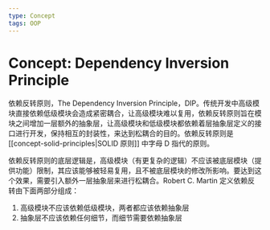 ```yaml
---
type: Concept
tags: OOP
---
```


# Concept: Dependency Inversion Principle

依赖反转原则，The Dependency Inversion Principle，DIP。传统开发中高级模块直接依赖低级模块会造成紧密耦合，让高级模块难以复用，依赖反转原则旨在模块之间增加一层额外的抽象层，让高级模块和低级模块都依赖着层抽象层定义的接口进行开发，保持相互的封装性，来达到松耦合的目的。依赖反转原则是 [[concept-solid-principles|SOLID 原则]] 中字母 D 指代的原则。

依赖反转原则的底层逻辑是，高级模块（有更复杂的逻辑）不应该被底层模块（提供功能）限制，其应该能够被轻易复用，且不被底层模块的修改所影响。要达到这个效果，需要引入额外一层抽象层来进行松耦合。Robert C. Martin 定义依赖反转由下面两部分组成：

1. 高级模块不应该依赖低级模块，两者都应该依赖抽象层
2. 抽象层不应该依赖任何细节，而细节需要依赖抽象层
